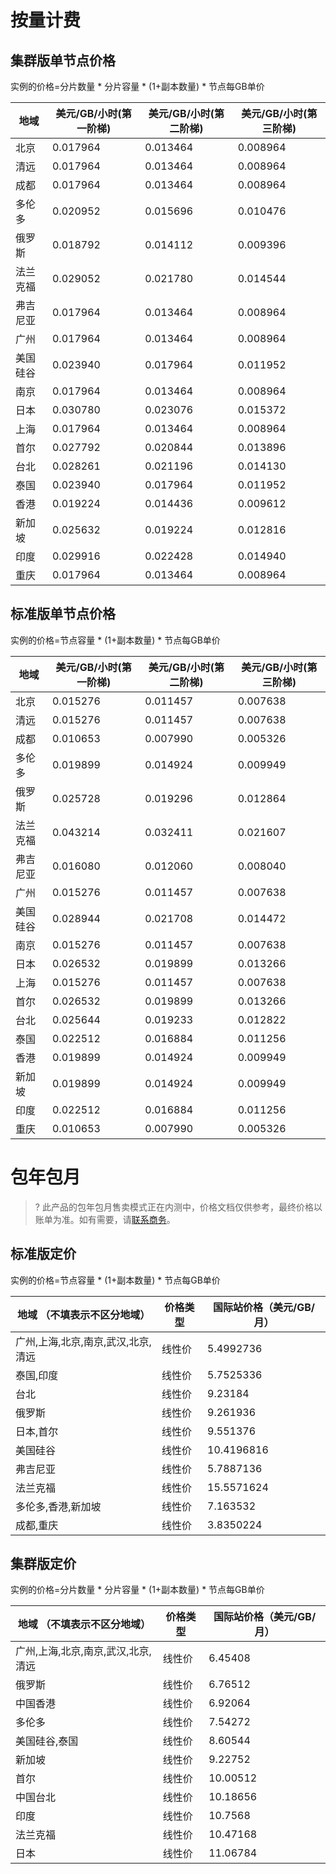 # 按量计费

## 集群版单节点价格

实例的价格=分片数量 * 分片容量 * (1+副本数量) * 节点每GB单价

| 地域     | 美元/GB/小时(第一阶梯) | 美元/GB/小时(第二阶梯) | 美元/GB/小时(第三阶梯) |
| -------- | ---------------------- | ---------------------- | ---------------------- |
| 北京     | 0.017964               | 0.013464               | 0.008964               |
| 清远     | 0.017964               | 0.013464               | 0.008964               |
| 成都     | 0.017964               | 0.013464               | 0.008964               |
| 多伦多   | 0.020952               | 0.015696               | 0.010476               |
| 俄罗斯   | 0.018792               | 0.014112               | 0.009396               |
| 法兰克福 | 0.029052               | 0.021780               | 0.014544               |
| 弗吉尼亚 | 0.017964               | 0.013464               | 0.008964               |
| 广州     | 0.017964               | 0.013464               | 0.008964               |
| 美国硅谷 | 0.023940               | 0.017964               | 0.011952               |
| 南京     | 0.017964               | 0.013464               | 0.008964               |
| 日本     | 0.030780               | 0.023076               | 0.015372               |
| 上海     | 0.017964               | 0.013464               | 0.008964               |
| 首尔     | 0.027792               | 0.020844               | 0.013896               |
| 台北     | 0.028261               | 0.021196               | 0.014130               |
| 泰国     | 0.023940               | 0.017964               | 0.011952               |
| 香港     | 0.019224               | 0.014436               | 0.009612               |
| 新加坡   | 0.025632               | 0.019224               | 0.012816               |
| 印度     | 0.029916               | 0.022428               | 0.014940               |
| 重庆     | 0.017964               | 0.013464               | 0.008964               |



## 标准版单节点价格

实例的价格=节点容量 * (1+副本数量) * 节点每GB单价

| 地域     | 美元/GB/小时(第一阶梯) | 美元/GB/小时(第二阶梯) | 美元/GB/小时(第三阶梯) |
| -------- | ---------------------- | ---------------------- | ---------------------- |
| 北京     | 0.015276               | 0.011457               | 0.007638               |
| 清远     | 0.015276               | 0.011457               | 0.007638               |
| 成都     | 0.010653               | 0.007990               | 0.005326               |
| 多伦多   | 0.019899               | 0.014924               | 0.009949               |
| 俄罗斯   | 0.025728               | 0.019296               | 0.012864               |
| 法兰克福 | 0.043214               | 0.032411               | 0.021607               |
| 弗吉尼亚 | 0.016080               | 0.012060               | 0.008040               |
| 广州     | 0.015276               | 0.011457               | 0.007638               |
| 美国硅谷 | 0.028944               | 0.021708               | 0.014472               |
| 南京     | 0.015276               | 0.011457               | 0.007638               |
| 日本     | 0.026532               | 0.019899               | 0.013266               |
| 上海     | 0.015276               | 0.011457               | 0.007638               |
| 首尔     | 0.026532               | 0.019899               | 0.013266               |
| 台北     | 0.025644               | 0.019233               | 0.012822               |
| 泰国     | 0.022512               | 0.016884               | 0.011256               |
| 香港     | 0.019899               | 0.014924               | 0.009949               |
| 新加坡   | 0.019899               | 0.014924               | 0.009949               |
| 印度     | 0.022512               | 0.016884               | 0.011256               |
| 重庆     | 0.010653               | 0.007990               | 0.005326               |

# 包年包月
>? 此产品的包年包月售卖模式正在内测中，价格文档仅供参考，最终价格以账单为准。如有需要，请[联系商务](https://intl.cloud.tencent.com/contact-sales)。
>
## 标准版定价
实例的价格=节点容量 * (1+副本数量) * 节点每GB单价

| 地域 （不填表示不区分地域）                                  | 价格类型 |  国际站价格（美元/GB/月） |
| ------------------------------------------------------------ |  ---------------- | ------------------ |
| 广州,上海,北京,南京,武汉,北京,清远 | 线性价   |  5.4992736          |
| 泰国,印度                                                    | 线性价    | 5.7525336          |
| 台北                                                         | 线性价   | 9.23184            |
| 俄罗斯                            | 线性价   |  9.261936           |
| 日本,首尔                                                    | 线性价   | 9.551376           |
| 美国硅谷                                                     | 线性价   | 10.4196816         |
| 弗吉尼亚                                                     | 线性价    | 5.7887136          |
| 法兰克福                                                     | 线性价    | 15.5571624         |
| 多伦多,香港,新加坡                                           | 线性价   | 7.163532           |
| 成都,重庆                                                    | 线性价   | 3.8350224          |

## 集群版定价
实例的价格=分片数量 * 分片容量 * (1+副本数量) * 节点每GB单价

| 地域 （不填表示不区分地域）                                  | 价格类型 | 国际站价格（美元/GB/月） |
| ------------------------------------------------------------ | ---------------- | ------------------ |
| 广州,上海,北京,南京,武汉,北京,清远 | 线性价   | 6.45408 |
| 俄罗斯                                                       | 线性价   | 6.76512            |
| 中国香港                                                         | 线性价  | 6.92064            |
| 多伦多                                                       | 线性价   | 7.54272            |
| 美国硅谷,泰国                                                | 线性价  | 8.60544            |
| 新加坡                                                       | 线性价   | 9.22752            |
| 首尔                                                         | 线性价  | 10.00512           |
| 中国台北                                                         | 线性价   | 10.18656           |
| 印度                              | 线性价   | 10.7568            |
| 法兰克福                                                     | 线性价    | 10.47168           |
| 日本                                                         | 线性价     | 11.06784           |
